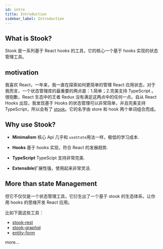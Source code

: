 ```yaml
---
id: intro
title: Introduction
sidebar_label: Introduction
---
```


## What is Stook?

Stook 是一系列基于 React hooks 的工具，它的核心一个基于 hooks 实现的状态管理工具。

## motivation

我喜欢 React，一年来，我一直在探索如何更简单的管理 React 应用状态，对于我而言，一个状态管理库的最重要的两点是：1.简单；2.完美支持 TypeScript 。很抱歉，React 生态中的王者 Redux 没有满足这两点中的任何一点。自从 React Hooks 出现，我发现基于 Hooks 的状态管理可以非常简单，并且完美支持 TypeScript，所以会有了 [stook](https://github.com/forsigner/stook)。它的名字由 store 和 hook 两个单词组合而成。

## Why use Stook?

- **Minimalism** 核心 Api 几乎和 `useState`用法一样，极低的学习成本.

- **Hooks** 基于 hooks 实现，符合 React 的发展趋势.

- **TypeScript** TypeScipt 支持非常完美.

- **Extensible**扩展性强，使用起来非常灵活.

## More than state Management

但它不仅仅是一个状态管理工具，它衍生出了一个基于 stook 的生态体系，让你用 hooks 的思维开发 React 应用。

比如下面这些工具：

- [stook-rest](/docs/rest/intro)
- [stook-graphql](/docs/graphql/intro)
- [entity-form](https://github.com/forsigner/entity-form)

more...
